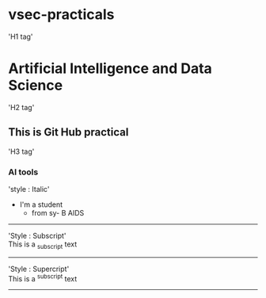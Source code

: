 # vsec-practicals
'H1 tag'
# Artificial Intelligence and Data Science
'H2 tag'
## This is Git Hub practical
'H3 tag'
### AI tools

'style : Italic'</br>
* I'm a student
  * from sy- B AIDS
<hr>    

'Style : Subscript'</br>
This is a <sub>subscript</sub> text<hr>

'Style : Supercript'</br>
This is a <sup>subscript</sup> text<hr>

